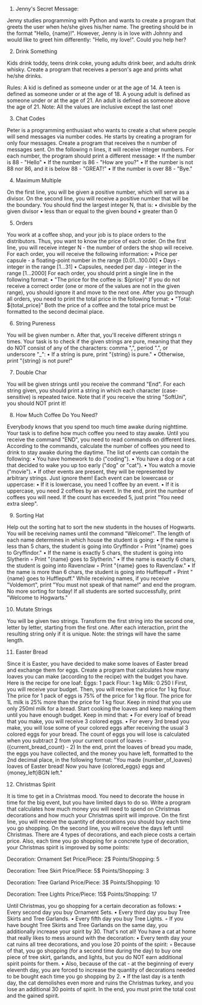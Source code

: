 1. Jenny's Secret Message:

Jenny studies programming with Python and wants to create a program that greets the user when he/she gives his/her name. 
The greeting should be in the format "Hello, {name}!". 
However, Jenny is in love with Johnny and would like to greet him differently: "Hello, my love!". Could you help her?

2. Drink Something

Kids drink toddy, teens drink coke, young adults drink beer, and adults drink whisky. 
Create a program that receives a person's age and prints what he/she drinks.

Rules:
A kid is defined as someone under or at the age of 14.
A teen is defined as someone under or at the age of 18.
A young adult is defined as someone under or at the age of 21.
An adult is defined as someone above the age of 21.
Note: All the values are inclusive except the last one!

3. Chat Codes

Peter is a programming enthusiast who wants to create a chat where people will send messages via number codes. He starts by creating a program for only four messages. 
Create a program that receives the n number of messages sent. On the following n lines, it will receive integer numbers. For each number, the program should print a different message:
    • If the number is 88 - "Hello"
    • If the number is 86 - "How are you?"
    • If the number is not 88 nor 86, and it is below 88 - "GREAT!"
    • If the number is over 88 - "Bye."

4. Maximum Multiple

On the first line, you will be given a positive number, which will serve as a divisor. On the second line, you will receive a positive number that will be the boundary. 
You should find the largest integer N, that is:
    • divisible by the given divisor
    • less than or equal to the given bound
    • greater than 0

5. Orders

You work at a coffee shop, and your job is to place orders to the distributors. Thus, you want to know the price of each order. 
On the first line, you will receive integer N - the number of orders the shop will receive. For each order, you will receive the following information:
    • Price per capsule - a floating-point number in the range [0.01…100.00]
    • Days - integer in the range [1…31]
    • Capsules, needed per day - integer in the range [1…2000]
For each order, you should print a single line in the following format:
    • "The price for the coffee is: ${price}"
If you do not receive a correct order (one or more of the values are not in the given range), you should ignore it and move to the next one.
After you go through all orders, you need to print the total price in the following format:
    •  "Total: ${total_price}"
Both the price of a coffee and the total price must be formatted to the second decimal place.

6. String Pureness

You will be given number n. After that, you'll receive different strings n times. 
Your task is to check if the given strings are pure, meaning that they do NOT consist of any of the characters: comma ",", period ".", or underscore "_":
    • If a string is pure, print "{string} is pure."
    • Otherwise, print "{string} is not pure!"

7. Double Char

You will be given strings until you receive the command "End". 
For each string given, you should print a string in which each character (case-sensitive) is repeated twice. 
Note that if you receive the string "SoftUni", you should NOT print it!

8. How Much Coffee Do You Need?

Everybody knows that you spend too much time awake during nighttime.
Your task is to define how much coffee you need to stay awake. 
Until you receive the command "END", you need to read commands on different lines. According to the commands, calculate the number of coffees you need to drink to stay awake during the daytime.
The list of events can contain the following:
    • You have homework to do ("coding").
    • You have a dog or a cat that decided to wake you up too early ("dog" or "cat").
    • You watch a movie ("movie").
    • If other events are present, they will be represented by arbitrary strings. Just ignore them!
Each event can be lowercase or uppercase:
    • If it is lowercase, you need 1 coffee by an event.
    • If it is uppercase, you need 2 coffees by an event.
In the end, print the number of coffees you will need. If the count has exceeded 5, just print "You need extra sleep".

9. Sorting Hat

Help out the sorting hat to sort the new students in the houses of Hogwarts. You will be receiving names until the command "Welcome!". 
The length of each name determines in which house the student is going:
    • If the name is less than 5 chars, the student is going into Gryffindor
        ◦ Print "{name} goes to Gryffindor."
    • If the name is exactly 5 chars, the student is going into Slytherin
        ◦ Print "{name} goes to Slytherin."
    • If the name is exactly 6 chars, the student is going into Ravenclaw
        ◦ Print "{name} goes to Ravenclaw."
    • If the name is more than 6 chars, the student is going into Hufflepuff
        ◦ Print "{name} goes to Hufflepuff."
While receiving names, if you receive "Voldemort", print "You must not speak of that name!" and end the program. No more sorting for today!
If all students are sorted successfully, print "Welcome to Hogwarts."

10. Mutate Strings

You will be given two strings. Transform the first string into the second one, letter by letter, starting from the first one. After each interaction, print the resulting string only if it is unique.
Note: the strings will have the same length.

11. Easter Bread

Since it is Easter, you have decided to make some loaves of Easter bread and exchange them for eggs.
Create a program that calculates how many loaves you can make (according to the recipe) with the budget you have.
Here is the recipe for one loaf:
Eggs: 1 pack
Flour: 1 kg
Milk: 0.250 l
First, you will receive your budget. Then, you will receive the price for 1 kg flour. The price for 1 pack of eggs is 75% of the price for 1 kg flour. 
The price for 1L milk is 25% more than the price for 1 kg flour. Keep in mind that you use only 250ml milk for a bread.
Start cooking the loaves and keep making them until you have enough budget. Keep in mind that:
    • For every loaf of bread that you make, you will receive 3 colored eggs. 
    • For every 3rd bread you make, you will lose some of your colored eggs after receiving the usual 3 colored eggs for your bread. 
The count of eggs you will lose is calculated when you subtract 2 from your current count of loaves - ({current_bread_count} - 2)
In the end, print the loaves of bread you made, the eggs you have collected, and the money you have left, formatted to the 2nd decimal place, in the following format:
"You made {number_of_loaves} loaves of Easter bread! Now you have {colored_eggs} eggs and {money_left}BGN left."

12. Christmas Spirit

It is time to get in a Christmas mood. You need to decorate the house in time for the big event, but you have limited days to do so.
Write a program that calculates how much money you will need to spend on Christmas decorations and how much your Christmas spirit will improve.
On the first line, you will receive the quantity of decorations you should buy each time you go shopping. 
On the second line, you will receive the days left until Christmas. 
There are 4 types of decorations, and each piece costs a certain price. Also, each time you go shopping for a concrete type of decoration, your Christmas spirit is improved by some points:

Decoration: Ornament Set
Price/Piece: 2$
Points/Shopping: 5

Decoration: Tree Skirt
Price/Piece: 5$
Points/Shopping: 3

Decoration: Tree Garland
Price/Piece: 3$
Points/Shopping: 10

Decoration: Tree Lights
Price/Piece: 15$
Points/Shopping: 17

Until Christmas, you go shopping for a certain decoration as follows:
    • Every second day you buy Ornament Sets.
    • Every third day you buy Tree Skirts and Tree Garlands.
    • Every fifth day you buy Tree Lights. 
        ◦ If you have bought Tree Skirts and Tree Garlands on the same day, you additionally increase your spirit by 30.
That's not all! You have a cat at home that really likes to mess around with the decoration:
    • Every tenth day your cat ruins all tree decorations, and you lose 20 points of the spirit:
        ◦ Because of that, you go shopping (for a second time during the day) to buy one piece of tree skirt, garlands, and lights, but you do NOT earn additional spirit points for them.
    • Also, because of the cat - at the beginning of every eleventh day, you are forced to increase the quantity of decorations needed to be bought each time you go shopping by 2.
    • If the last day is a tenth day, the cat demolishes even more and ruins the Christmas turkey, and you lose an additional 30 points of spirit.
In the end, you must print the total cost and the gained spirit.
